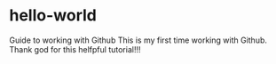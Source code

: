 # hello-world
Guide to working with Github
This is my first time working with Github. Thank god for this helfpful tutorial!!!
